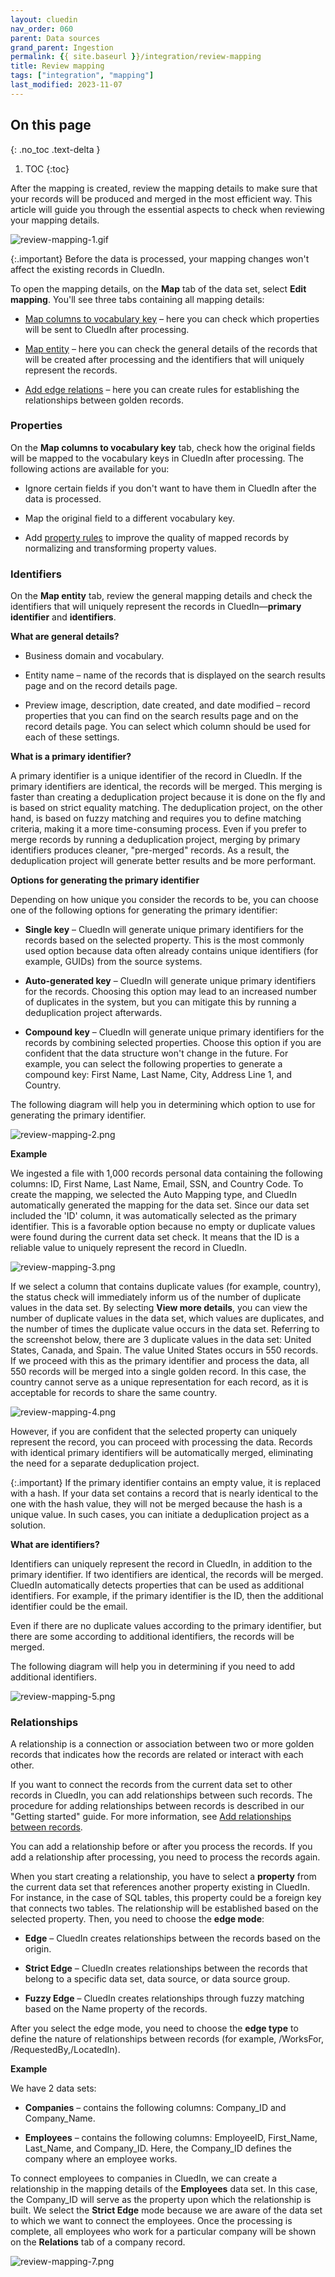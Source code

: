 ```yaml
---
layout: cluedin
nav_order: 060
parent: Data sources
grand_parent: Ingestion
permalink: {{ site.baseurl }}/integration/review-mapping
title: Review mapping
tags: ["integration", "mapping"]
last_modified: 2023-11-07
---
```

## On this page
{: .no_toc .text-delta }
1. TOC
{:toc}

After the mapping is created, review the mapping details to make sure that your records will be produced and merged in the most efficient way. This article will guide you through the essential aspects to check when reviewing your mapping details.

![review-mapping-1.gif](../../assets/images/integration/data-sources/review-mapping-1.gif)

{:.important}
Before the data is processed, your mapping changes won't affect the existing records in CluedIn.

To open the mapping details, on the **Map** tab of the data set, select **Edit mapping**. You'll see three tabs containing all mapping details:

- [Map columns to vocabulary key](#properties) – here you can check which properties will be sent to CluedIn after processing.

- [Map entity](#identifiers) – here you can check the general details of the records that will be created after processing and the identifiers that will uniquely represent the records.

- [Add edge relations](#relationships) – here you can create rules for establishing the relationships between golden records.

### Properties

On the **Map columns to vocabulary key** tab, check how the original fields will be mapped to the vocabulary keys in CluedIn after processing. The following actions are available for you:

- Ignore certain fields if you don't want to have them in CluedIn after the data is processed.

- Map the original field to a different vocabulary key.

- Add [property rules](/integration/additional-operations-on-records/property-rules) to improve the quality of mapped records by normalizing and transforming property values. 

### Identifiers

On the **Map entity** tab, review the general mapping details and check the identifiers that will uniquely represent the records in CluedIn—**primary identifier** and **identifiers**.

**What are general details?**

- Business domain and vocabulary.

- Entity name – name of the records that is displayed on the search results page and on the record details page.

- Preview image, description, date created, and date modified – record properties that you can find on the search results page and on the record details page. You can select which column should be used for each of these settings.

**What is a primary identifier?**

A primary identifier is a unique identifier of the record in CluedIn. If the primary identifiers are identical, the records will be merged. This merging is faster than creating a deduplication project because it is done on the fly and is based on strict equality matching. The deduplication project, on the other hand, is based on fuzzy matching and requires you to define matching criteria, making it a more time-consuming process. Even if you prefer to merge records by running a deduplication project, merging by primary identifiers produces cleaner, "pre-merged" records. As a result, the deduplication project will generate better results and be more performant.

**Options for generating the primary identifier**

Depending on how unique you consider the records to be, you can choose one of the following options for generating the primary identifier:

- **Single key** – CluedIn will generate unique primary identifiers for the records based on the selected property. This is the most commonly used option because data often already contains unique identifiers (for example, GUIDs) from the source systems.

- **Auto-generated key** – CluedIn will generate unique primary identifiers for the records. Choosing this option may lead to an increased number of duplicates in the system, but you can mitigate this by running a deduplication project afterwards.

- **Compound key** – CluedIn will generate unique primary identifiers for the records by combining selected properties. Choose this option if you are confident that the data structure won't change in the future. For example, you can select the following properties to generate a compound key: First Name, Last Name, City, Address Line 1, and Country.

The following diagram will help you in determining which option to use for generating the primary identifier.

![review-mapping-2.png](../../assets/images/integration/data-sources/review-mapping-2.png)

**Example**

We ingested a file with 1,000 records personal data containing the following columns: ID, First Name, Last Name, Email, SSN, and Country Code. To create the mapping, we selected the Auto Mapping type, and CluedIn automatically generated the mapping for the data set. Since our data set included the 'ID' column, it was automatically selected as the primary identifier. This is a favorable option because no empty or duplicate values were found during the current data set check. It means that the ID is a reliable value to uniquely represent the record in CluedIn.

![review-mapping-3.png](../../assets/images/integration/data-sources/review-mapping-3.png)

If we select a column that contains duplicate values (for example, country), the status check will immediately inform us of the number of duplicate values in the data set. By selecting  **View more details**, you can view the number of duplicate values in the data set, which values are duplicates, and the number of times the duplicate value occurs in the data set. Referring to the screenshot below, there are 3 duplicate values in the data set: United States, Canada, and Spain. The value United States occurs in 550 records. If we proceed with this as the primary identifier and process the data, all 550 records will be merged into a single golden record. In this case, the country cannot serve as a unique representation for each record, as it is acceptable for records to share the same country.

![review-mapping-4.png](../../assets/images/integration/data-sources/review-mapping-4.png)

However, if you are confident that the selected property can uniquely represent the record, you can proceed with processing the data. Records with identical primary identifiers will be automatically merged, eliminating the need for a separate deduplication project.

{:.important}
If the primary identifier contains an empty value, it is replaced with a hash. If your data set contains a record that is nearly identical to the one with the hash value, they will not be merged because the hash is a unique value. In such cases, you can initiate a deduplication project as a solution.

**What are identifiers?**

Identifiers can uniquely represent the record in CluedIn, in addition to the primary identifier. If two identifiers are identical, the records will be merged. CluedIn automatically detects properties that can be used as additional identifiers. For example, if the primary identifier is the ID, then the additional identifier could be the email.

Even if there are no duplicate values according to the primary identifier, but there are some according to additional identifiers, the records will be merged.

The following diagram will help you in determining if you need to add additional identifiers.

![review-mapping-5.png](../../assets/images/integration/data-sources/review-mapping-5.png)

### Relationships

A relationship is a connection or association between two or more golden records that indicates how the records are related or interact with each other.

If you want to connect the records from the current data set to other records in CluedIn, you can add relationships between such records. The procedure for adding relationships between records is described in our "Getting started" guide. For more information, see [Add relationships between records](/getting-started/relations).

You can add a relationship before or after you process the records. If you add a relationship after processing, you need to process the records again.

When you start creating a relationship, you have to select a **property** from the current data set that references another property existing in CluedIn. For instance, in the case of SQL tables, this property could be a foreign key that connects two tables. The relationship will be established based on the selected property. Then, you need to choose the **edge mode**:

- **Edge** – CluedIn creates relationships between the records based on the origin.

- **Strict Edge** – CluedIn creates relationships between the records that belong to a specific data set, data source, or data source group.

- **Fuzzy Edge** – CluedIn creates relationships through fuzzy matching based on the Name property of the records.

After you select the edge mode, you need to choose the **edge type** to define the nature of relationships between records (for example, /WorksFor, /RequestedBy,/LocatedIn).

**Example**

We have 2 data sets:

- **Companies** – contains the following columns: Company_ID and Company_Name.

- **Employees** – contains the following columns: EmployeeID, First_Name, Last_Name, and Company_ID. Here, the Company_ID defines the company where an employee works.

To connect employees to companies in CluedIn, we can create a relationship in the mapping details of the **Employees** data set. In this case, the Company_ID will serve as the property upon which the relationship is built. We select the **Strict Edge** mode because we are aware of the data set to which we want to connect the employees. Once the processing is complete, all employees who work for a particular company will be shown on the **Relations** tab of a company record.

![review-mapping-7.png](../../assets/images/integration/data-sources/review-mapping-7.png)